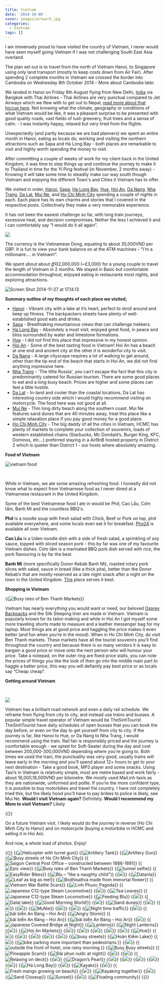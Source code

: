 ```yaml
---
title: Vietnam
date: '2014-10-08'
cover: images/artwork.jpg
categories:
  - Vietnam
tags: []
---
```


I am immensely proud to have visited the country of Vietnam, I never would have seen myself going Vietnam if I was not challenging South East Asia overland.

The plan set out is to travel from the north of Vietnam Hanoi, to Singapore using only land transport (mostly to keep costs down from Air Fair). After spending 2 complete months in Vietnam we crossed the border into Cambodia on Wednesday 8th October 2014 - More about Cambodia later.

We landed in Hanoi on Friday 8th August flying from New Delhi, [India](/categories/india) via Bangkok with Thai Airlines - Thai Airlines are very punctual compared to Jet Airways which we flew with to get out to Nepal, [read more about that hiccup here](/posts/2014-07-delayed/). Not knowing what the climate, geography or conditions of what Vietnam would be like, it was a pleasant surprise to be presented with good quality roads, vast fields of lush greenery, fruit trees and a sense of calm. - I was instantly happy, relaxed but very tired from the flights.

Unexpectedly (and partly because we are bad planners) we spent an entire month in Hanoi, eating as locals do, working and visiting the northern attractions such as Sapa and Ha Long Bay - both places are remarkable to visit and highly worth spending the money to visit.

After committing a couple of weeks of work for my client back in the United Kingdom, it was time to step things up and continue the journey to make it to Thailand in time for the Yi Ping festival (in November, 2 months away) - Knowing it will take some time to steadily make our way south though Vietnam and enjoying the different Town's and Cities it Vietnam has to offer.

We visited in order, [Hanoi](/posts/2014-09-ha-noi/), [Sapa](/posts/2014-08-sa-pa/), [Ha Long Bay](/posts/2014-08-ha-long-bay/), [Hue](/posts/2014-09-hue/), [Hoi An](/posts/2014-09-hoi-an/), [Da Nang](/posts/2014-09-da-nang/ "Da Nang"), [Nha Trang](/posts/2014-09-good-morning-nha-trang/ "Good Morning Nha Trang"), [Da Lat](/posts/2014-09-da-lat/ "Da Lat"), [Mui Ne](/posts/2014-10-the-freedom-of-mui-ne/ "The freedom of Mui Ne"), and [Ho Chi Minh City](/posts/2014-10-ho-chi-minh-city/ "Ho Chi Minh City") spending a couple of nights in each. Each place has its own charms and stories that I covered in the respective posts. Collectively they make a very memorable experience.

It has not been the easiest challenge so far, with long train journeys, excessive heat, and decision compromises. Nether the less I achieved it and I can comfortably say “I would do it all again”.

![](images/IMG_20141006_101838-1024x583.jpg)

The currency is the Vietnamese Dong, equating to about 35,000VND per GBP. It is fun to view your bank balance on at the ATM machines - "I'm a millionaire.... in Vietnam!".

We spent about about ₫102,000,000 (~£3,000) for a young couple to travel the length of Vietnam in 2 months. We stayed in Basic but comfortable accommodation throughout, enjoyed eating in restaurants most nights, and exploring attractions.

![Screen Shot 2014-11-27 at 17.14.13](images/Screen-Shot-2014-11-27-at-17.14.13-1024x707.png)

**Summary outline of my thoughts of each place we visited;** 

* [Hanoi](/posts/2014-09-ha-noi/ "Hà Nội") - Vibrant city with a lake at it’s heart, perfect to stroll around and keep up fitness. The backpackers streets have plenty of well-established good eats and drinks. 
* [Sapa](/posts/2014-08-sa-pa/ "Sa Pa") - Breathtaking mountainous views that can challenge trekkers. 
* [Ha Long Bay](/posts/2014-08-ha-long-bay/ "Hạ Long Bay & Bái Tử Long Bay") - Absolutely a must visit, enjoyed great food, in peace and bliss surrounded by water and limestone formations. 
* [Hue](/posts/2014-09-hue/ "Huế") - I did not find this place that impressive in my honest opinion. 
* [Hoi An](/posts/2014-09-hoi-an/ "Hội An") - Some of the best tasting food in Vietnam! Hoi An has a beach at one end and ancient city at the other it is wonderful city to visit. 
* [Da Nang](/posts/2014-09-da-nang/ "Da Nang") - A large cityscape requires a lot of walking to get around, other than the tip end of the beach that starts in Hoi An, we did not find anything impressive here. 
* [Nha Trang](/posts/2014-09-good-morning-nha-trang/ "Good Morning Nha Trang") - 'The little Russia', you can’t escape the fact that this city is predominantly catered for Russian tourism. There are some good places to eat and a long busy beach. Prices are higher and some places can feel a little hostile. 
* [Da Lat](/posts/2014-09-da-lat/ "Da Lat") - In-land and cooler than the coastal locations, Da Lat has interesting country side which I would highly recommend visiting on motorcycle. The food here was not good at all. 
* [Mui Ne](/posts/2014-10-the-freedom-of-mui-ne/ "The freedom of Mui Ne") - Thin long dirty beach along the southern coast. Mui Ne features sand dunes that are 40 minutes away, treat this place like a simple relaxation place if you pay good money for a good place. 
* [Ho Chi Minh City](/posts/2014-10-ho-chi-minh-city/ "Ho Chi Minh City") - The big daddy of all the cities in Vietnam, HCMC has plenty of markets to complete your collection of souvenirs, loads of western established chains (Starbucks, Mc Dondald’s, Burger King, KFC, Dominos, etc…) preferred staying in a AirBnB hosted property in District 2 which is quieter than District 1 - our hosts where absolutely amazing.

**Food of Vietnam**

![vietnam food](images/vietnam-food1-1024x640.jpg)

 

While in Vietnam, we ate some amazing refreshing food. I honestly did not know what to expect from Vietnamese food as I never dined at a Vietnamese restaurant in the United Kingdom.

Some of the best Vietnamese food I ate in would be Phở, Cao Lầu, Cơm tấm, Banh Mi and the countless BBQ's.

**Phở** is a noodle soup with fresh salad with Chick, Beef or Pork on top, phở available everywhere, and some locals even eat it for breakfast. [Pho24](/posts/2014-08-pho-24/ "Pho 24") is available all over Vietnam.

**Cao Lầu** is a Uden noodle dish with a side of fresh salad, a sprinkling of soy sauce, topped with sliced season pork - this by far was one of my favourite Vietnam dishes. Cơm tấm is a marinated BBQ pork dish served with rice, the pork flavouring is by far the best.

**Banh Mi** (more specifically Donor Kebab Banh Mi), roasted rotary pork slices with salad, sauce in bread (like a thick pita), better than the Donor Kebab’s that are mostly reserved as a late night snack after a night on the town in the United Kingdom. [This](/posts/2014-09-banh-mi-doner-kebab-hang-bac/ "Bánh Mì Doner Kebab Hàng Bạc") place serves it best.

**Shopping in Vietnam**

{{<img src="images/IMG_20141005_141033-1024x583.jpg" oriantation="full" title="Busy isles of Ben Thanh Markets">}}

Vietnam has nearly everything you would want or need, our beloved [Osprey Backpacks](https://www.amazon.co.uk/gp/product/B004BF62C0/ref=as_li_tf_tl?ie=UTF8&camp=1634&creative=6738&creativeASIN=B004BF62C0&linkCode=as2&tag=gonetraveli02-21) and the Silk Sleeping liner are made in Vietnam. Vietnam is popularly known for its tailor-making and while in Hoi An I got myself some more traveling shorts made to measure and a leather messenger bag for my laptop. Most things are at good price and haggling the price makes it even better (and fun when you’re in the mood). When in Ho Chi Minh City, do visit Ben Thanh markets. These markets have all the tourist souvenirs you’ll find throughout the country and because there is so many vendors it is easy to bargain a good price or move onto the next person who will honour your price. Take a notepad, on the outer ring are fixed price stalls, you can note the prices of things you like the look of then go into the middle main part to haggle a better price, this way you will defiantly pay best price or as locals say “Cheap cheap”.

**Getting around Vietnam**

 

![](images/IMG_20140918_121740-1024x583.jpg)

Vietnam has a brilliant road network and even a daily rail schedule. We reframe from flying from city to city, and instead use trains and busses. A popular simple travel operator of Vietnam would be TheSinhTourist. TheSinhTourist have daily schedules of open busses that you can book the day before, or even on the day to get yourself from city to city. If the journey is far, like Hanoi to Hue, or Da Nang to Nha Trang, I would recommend using the train. Rail fair is responsibly priced and the journey is comfortable enough - we opted for Soft-Seater during the day and cost between 200,000-300,000VND depending where you’re going to. Both times we used the train, the punctuality was very good, usually trains will leave early in the morning and you’ll spend about 12+ hours to get to your next destination - Take a good book, MP3 player and some snacks. Using Taxi’s in Vietnam is relatively simple, most are metre based and work fairly - about 16,000,18,000VND per kilometre. We mostly used MaiLinh taxis as they are nationwide, uniformed and polite. If you’re the more confident type, it is possible to buy motorbikes and travel the country. I have not completely tried this, but the likely hood you’ll have to pay bribes to police is likely, see Mui Ne. **Would I visit Vietnam again?** Definitely. **Would I recommend my Mom to visit Vietnam?** Likely

{{<rating ease="5" budget="4" english="4" safety="5" hawkers="3">}}

On a future Vietnam visit, I likely would do the journey in reverse (Ho Chi Minh City to Hanoi) and on motorcycle (buying a motorbike in HCMC and selling it in Hoi An).

And now, a whole load of photos. Enjoy!

{{<gallery>}}
  {{<img src="images/DSC01603.jpg" title="Helicopter with turret gun">}}
  {{<img src="images/DSC01599.jpg" title="Artillery Tank">}}
  {{<img src="images/DSC01596.jpg" title="Artillery Gun">}}
  {{<img src="images/IMG_20141003_170819.jpg" title="Busy streets of Ho Chi Minh City">}}
  {{<img src="images/PANO_20141005_133245.jpg" title="Saigon Central Post Office &#8211; constructed between 1886-1891">}}
  {{<img src="images/DSC_0134.jpg" title="Epic view" oriantation="portrait">}}
  {{<img src="images/IMG_20141005_141033.jpg" title="Busy isles of Ben Thanh Markets">}}
  {{<img src="images/DSC01586.jpg" title="tunnel selfie" oriantation="portrait">}}
  {{<img src="images/IMG_5312.jpg" title="EasyRider Bikes">}}
  {{<img src="images/DSC01419.jpg" title="Blu &#8211; &#8220;like a naughty child&#8221;" oriantation="portrait">}}
  {{<img src="images/DSC01383.jpg">}}
  {{<img src="images/DSC01339.jpg" title="Datanla">}}
  {{<img src="images/IMG_5224-SMILE.jpg" title="Leaf as big as me!" oriantation="portrait">}}
  {{<img src="images/PANO_20140928_095320.jpg" title="Bodhisattva made from immortal flower" oriantation="portrait">}}
  {{<img src="images/IMG_5222.jpg" title="Vietnam War Battle Scars">}}
  {{<img src="images/IMG_20140928_093550.jpg" title="Linh Phuoc Pagoda">}}
  {{<img src="images/DSC01275.jpg" title="Japanese C12-type Steam Locomotive">}}
  {{<img src="images/DSC01260.jpg">}}
  {{<img src="images/IMG_20140928_113445.jpg" title="Tea Leaves">}}
  {{<img src="images/IMG_20140928_085906.jpg" title="Japanese C12-type Steam Locomotive">}}
  {{<img src="images/DSC01429.jpg" title="Feeding Blu">}}
  {{<img src="images/IMG_51521.jpg">}}
  {{<img src="images/DSC01254.jpg" title="Dalat lake">}}
  {{<img src="images/IMG_20140926_081141.jpg" title="Good Morning World!">}}
  {{<img src="images/DSC01447.jpg">}}
  {{<img src="images/DSC01472.jpg" title="Sand dunes">}}
  {{<img src="images/IMG_20141001_104917-EFFECTS.jpg">}}
  {{<img src="images/DSC01480.jpg">}}
  {{<img src="images/DSC01538.jpg" oriantation="portrait">}}
  {{<img src="images/DSC01524.jpg" title="MuNie" oriantation="large">}}
  {{<img src="images/DSC01546.jpg">}}
  {{<img src="images/IMG_5338.jpg">}}
  {{<img src="images/IMG_5128-MOTION.gif" title="Night time traffic">}}
  {{<img src="images/IMG_20140921_142501.jpg">}}
  {{<img src="images/DSC01215.jpg" title="bãi biển An Bàng &#8211; Hoi An">}}
  {{<img src="images/IMG_5045-EFFECTS.jpg" title="Angry Storm">}}
  {{<img src="images/DSC01208.jpg" title="bãi biển An Bàng &#8211; Hoi An">}}
  {{<img src="images/IMG_5043.jpg" title="bãi biển An Bàng &#8211; Hoi An">}}
  {{<img src="images/DSC01392.jpg">}}
  {{<img src="images/IMG_5003.jpg" title="Japanese Covered Bridge at Night">}}
  {{<img src="images/DSC01173.jpg" title="Lanterns">}}
  {{<img src="images/DSC01161.jpg" title="Night Lanterns">}}
  {{<img src="images/DSC01151.jpg">}}
  {{<img src="images/DSC01128.jpg" title="Hoi An Markets" oriantation="large">}}
  {{<img src="images/DSC01110.jpg">}}
  {{<img src="images/DSC01104.jpg">}}
  {{<img src="images/IMG_20140916_164229.jpg">}}
  {{<img src="images/DSC01188.jpg">}}
  {{<img src="images/IMG_4931.jpg">}}
  {{<img src="images/DSC01076.jpg" title="Hue " oriantation="portrait">}}
  {{<img src="images/PANO_20140914_120057.jpg">}}
  {{<img src="images/DSC01064.jpg">}}
  {{<img src="images/IMG_20140914_120658.jpg">}}
  {{<img src="images/IMG_20140914_133408.jpg">}}
  {{<img src="images/IMG_4893-MOTION1.gif">}}
  {{<img src="images/IMG_4195.jpg" title="busy streets ">}}
  {{<img src="images/DSC00584.jpg" title="Hoàn Kiếm Lake">}}
  {{<img src="images/IMG_4182-EFFECTS.jpg" oriantation="portrait">}}
  {{<img src="images/IMG_20140811_151043.jpg" title="bike parking more important than pedestrians. ">}}
  {{<img src="images/IMG_4280.jpg">}}
  {{<img src="images/PANO_20140813_092450.jpg" title="outside the front of hotel, one rainy morning.">}}
  {{<img src="images/IMG_20140906_204525.jpg" title="Busy Busy streets">}}
  {{<img src="images/DSC00640.jpg" title="Pineapple Scam">}}
  {{<img src="images/PANO_20140816_191219.jpg" title="Đài phun nước at night">}}
  {{<img src="images/IMG_4835-EFFECTS.jpg">}}
  {{<img src="images/IMG_4876.jpg">}}
  {{<img src="images/IMG_20140822_151826.jpg" title="Relaxing on deck" oriantation="large">}}
  {{<img src="images/IMG_20140822_152748.jpg">}}
  {{<img src="images/IMG_4567.jpg" title="Dragon&#8217;s Pearl">}}
  {{<img src="images/IMG_4578.jpg">}}
  {{<img src="images/IMG_4589.jpg">}}
  {{<img src="images/IMG_4585.jpg">}}
  {{<img src="images/IMG_4614.jpg" oriantation="large">}}
  {{<img src="images/DSC00816.jpg">}}
  {{<img src="images/IMG_4628.jpg" title="Ha Long Bay">}}
  {{<img src="images/IMG_4630.jpg">}}
  {{<img src="images/DSC00828.jpg" title="Kayaks ">}}
  {{<img src="images/IMG_4667.jpg">}}
  {{<img src="images/IMG_4698.jpg" title="Fresh mango growing on beach">}}
  {{<img src="images/DSC00849.jpg" oriantation="square">}}
  {{<img src="images/DSC00926.jpg" title="Kayaking together" oriantation="portrait">}}
  {{<img src="images/IMG_4746.jpg" oriantation="portrait">}}
  {{<img src="images/IMG_4700.jpg" title="Sand Closeup">}}
  {{<img src="images/DSC00861.jpg" title="Sunset">}}
  {{<img src="images/DSC00891-EFFECTS.jpg">}}
  {{<img src="images/DSC00985.jpg" title="Floating community">}}
{{</gallery>}}
